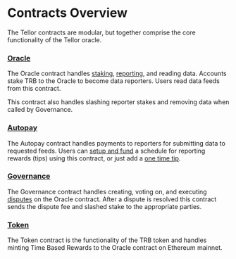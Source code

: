 # Contracts Overview

The Tellor contracts are modular, but together comprise the core functionality of the Tellor oracle.

### [Oracle](https://github.com/tellor-io/tellorFlex)

The Oracle contract handles [staking](https://docs.tellor.io/tellor/reporting-data/becoming-a-reporter/staking-unstaking), [reporting](https://app.gitbook.com/s/tcQlo49FAqTaOimNOz0X/reporting-data), and reading data. Accounts stake TRB to the Oracle to become data reporters. Users read data feeds from this contract.

This contract also handles slashing reporter stakes and removing data when called by Governance.

### [Autopay](https://github.com/tellor-io/autoPay)

The Autopay contract handles payments to reporters for submitting data to requested feeds. Users can [setup and fund](https://app.gitbook.com/s/tcQlo49FAqTaOimNOz0X/getting-data/funding-a-feed#funding-a-recurring-data-feed) a schedule for reporting rewards (tips) using this contract, or just add a [one time tip](https://app.gitbook.com/s/tcQlo49FAqTaOimNOz0X/getting-data/funding-a-feed#funding-a-one-time-request).

### [Governance](https://github.com/tellor-io/governance)

The Governance contract handles creating, voting on, and executing [disputes](https://app.gitbook.com/s/tcQlo49FAqTaOimNOz0X/disputing-data/introduction) on the Oracle contract. After a dispute is resolved this contract sends the dispute fee and slashed stake to the appropriate parties.

### [Token](https://github.com/tellor-io/tellor360)

The Token contract is the functionality of the TRB token and handles minting Time Based Rewards to the Oracle contract on Ethereum mainnet.
